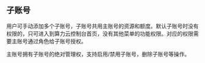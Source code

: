 ## 子账号
用户可手动添加多个子账号，子账号共用主账号的资源和额度。默认子账号时没有权限的，只可进入到算力云控制台首页，没有其他菜单的功能权限。对应的权限需要主账号通过角色给子账号授权。

主账号拥有子账号的绝对管理权，支持启用/禁用子账号，删除子账号等操作。

<NsImg src="/userCenter/2.jpg" />